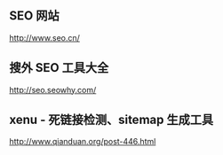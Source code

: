 ## SEO 网站
http://www.seo.cn/

## 搜外 SEO 工具大全
http://seo.seowhy.com/

## xenu - 死链接检测、sitemap 生成工具
http://www.qianduan.org/post-446.html

